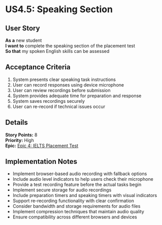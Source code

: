 # US4.5: Speaking Section

## User Story

**As a** new student  
**I want to** complete the speaking section of the placement test  
**So that** my spoken English skills can be assessed

## Acceptance Criteria

1. System presents clear speaking task instructions
2. User can record responses using device microphone
3. User can review recordings before submission
4. System provides adequate time for preparation and response
5. System saves recordings securely
6. User can re-record if technical issues occur

## Details

**Story Points:** 8  
**Priority:** High  
**Epic:** [Epic 4: IELTS Placement Test](./README.md)

## Implementation Notes

- Implement browser-based audio recording with fallback options
- Include audio level indicators to help users check their microphone
- Provide a test recording feature before the actual tasks begin
- Implement secure storage for audio recordings
- Include preparation timers and speaking timers with visual indicators
- Support re-recording functionality with clear confirmation
- Consider bandwidth and storage requirements for audio files
- Implement compression techniques that maintain audio quality
- Ensure compatibility across different browsers and devices
